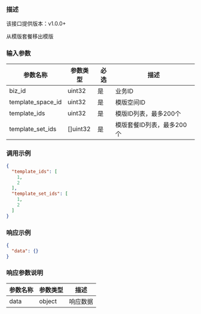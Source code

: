 ### 描述

该接口提供版本：v1.0.0+

从模版套餐移出模版

### 输入参数

| 参数名称          | 参数类型 | 必选 | 描述                      |
| ----------------- | -------- | ---- | ------------------------- |
| biz_id            | uint32   | 是   | 业务ID                    |
| template_space_id | uint32   | 是   | 模版空间ID                |
| template_ids      | uint32   | 是   | 模版ID列表，最多200个     |
| template_set_ids  | []uint32 | 是   | 模版套餐ID列表，最多200个 |

### 调用示例

```json
{
  "template_ids": [
    1,
    2
  ],
  "template_set_ids": [
    1,
    2
  ]
}
```

### 响应示例

```json
{
  "data": {}
}
```

### 响应参数说明

| 参数名称 | 参数类型 | 描述     |
| -------- | -------- | -------- |
| data     | object   | 响应数据 |

